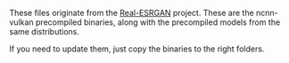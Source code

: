 These files originate from the [Real-ESRGAN][] project. These are the ncnn-vulkan precompiled binaries, along with the 
precompiled models from the same distributions.

If you need to update them, just copy the binaries to the right folders.

[Real-ESRGAN]: https://github.com/xinntao/Real-ESRGAN
